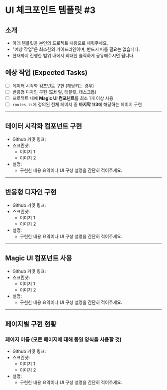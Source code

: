 # UI 체크포인트 템플릿 #3

## 소개
- 아래 템플릿을 본인의 프로젝트 내용으로 채워주세요.
- "예상 작업"은 최소한의 가이드라인이며, 반드시 따를 필요는 없습니다.
- 현재까지 진행한 범위 내에서 최대한 솔직하게 공유해주시면 됩니다.

## 예상 작업 (Expected Tasks)

- [ ] 데이터 시각화 컴포넌트 구현 (해당되는 경우)
- [ ] 반응형 디자인 구현 (모바일, 태블릿, 데스크톱)
- [ ] 프로젝트 내에 **Magic UI 컴포넌트**를 최소 1개 이상 사용
- [ ] `routes.ts`에 정의된 전체 페이지 중 **마지막 1/3**에 해당하는 페이지 구현

---

## 데이터 시각화 컴포넌트 구현

- Github 커밋 링크:  
- 스크린샷:  
    - 이미지 1  
    - 이미지 2  
- 설명:
    - 구현한 내용 요약이나 UI 구성 설명을 간단히 적어주세요.

---

## 반응형 디자인 구현

- Github 커밋 링크:  
- 스크린샷:  
    - 이미지 1  
    - 이미지 2  
- 설명:
    - 구현한 내용 요약이나 UI 구성 설명을 간단히 적어주세요.

---

## Magic UI 컴포넌트 사용

- Github 커밋 링크:  
- 스크린샷:  
    - 이미지 1  
    - 이미지 2  
- 설명:
    - 구현한 내용 요약이나 UI 구성 설명을 간단히 적어주세요.

---

## 페이지별 구현 현황

### 페이지 이름 (모든 페이지에 대해 동일 양식을 사용할 것)

- Github 커밋 링크:  
- 스크린샷:  
    - 이미지 1  
    - 이미지 2  
- 설명:
    - 구현한 내용 요약이나 UI 구성 설명을 간단히 적어주세요.